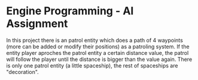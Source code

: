 # Engine Programming - AI Assignment
In this project there is an patrol entity which does a path of 4 waypoints (more can be added or modify their positions) as a patroling system. If the entity player aproches the patrol entity a certain distance value, the patrol will follow the player until the distance is bigger than the value again. There is only one patrol entity (a little spaceship), the rest of spaceships are "decoration".

